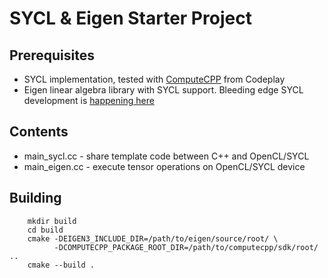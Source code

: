 # SYCL & Eigen Starter Project

## Prerequisites

* SYCL implementation, tested with [ComputeCPP](https://www.codeplay.com/products/computesuite/computecpp) from Codeplay
* Eigen linear algebra library with SYCL support. Bleeding edge SYCL development is [happening here](https://bitbucket.org/benoitsteiner/opencl)

## Contents

* main_sycl.cc   - share template code between C++ and OpenCL/SYCL
* main_eigen.cc  - execute tensor operations on OpenCL/SYCL device

## Building

        mkdir build
        cd build
        cmake -DEIGEN3_INCLUDE_DIR=/path/to/eigen/source/root/ \
              -DCOMPUTECPP_PACKAGE_ROOT_DIR=/path/to/computecpp/sdk/root/ ..
        cmake --build .
